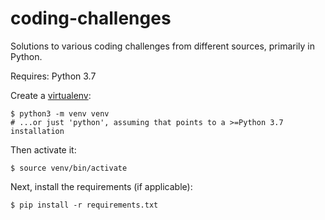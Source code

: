 # coding-challenges

Solutions to various coding challenges from different sources, primarily in Python.

Requires: Python 3.7

Create a [virtualenv](https://docs.python.org/3/library/venv.html):

    $ python3 -m venv venv  
    # ...or just 'python', assuming that points to a >=Python 3.7 installation

Then activate it:

    $ source venv/bin/activate

Next, install the requirements (if applicable):

    $ pip install -r requirements.txt

